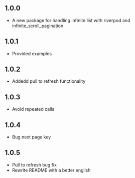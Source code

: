 ## 1.0.0

* A new package for handling infinite list with riverpod and infinite_scroll_pagination

## 1.0.1

* Provided examples

## 1.0.2

* Addedd pull to refresh functionality

## 1.0.3

* Avoid repeated calls

## 1.0.4

* Bug next page key

## 1.0.5

* Pull to refresh bug fix
* Rewrite README with a better english